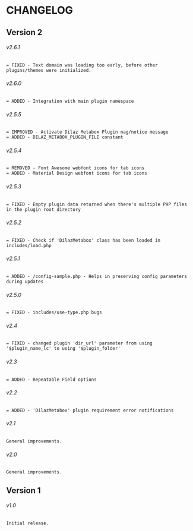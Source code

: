 # CHANGELOG

## Version 2

###### v2.6.1
```
= FIXED - Text domain was loading too early, before other plugins/themes were initialized.
```
###### v2.6.0
```
= ADDED - Integration with main plugin namespace
```
###### v2.5.5
```
= IMPROVED - Activate Dilaz Metabox Plugin nag/notice message
= ADDED - DILAZ_METABOX_PLUGIN_FILE constant
```
###### v2.5.4
```
= REMOVED - Font Awesome webfont icons for tab icons
= ADDED - Material Design webfont icons for tab icons
```
###### v2.5.3
```
= FIXED - Empty plugin data returned when there's multiple PHP files in the plugin root directory
```
###### v2.5.2
```
= FIXED - Check if 'DilazMetabox' class has been loaded in includes/load.php
```
###### v2.5.1
```
= ADDED - /config-sample.php - Helps in preserving config parameters during updates
```
###### v2.5.0
```
= FIXED - includes/use-type.php bugs
```
###### v2.4
```
= FIXED - changed plugin 'dir_url' parameter from using '$plugin_name_lc' to using '$plugin_folder'
```
###### v2.3
```
= ADDED - Repeatable Field options
```
###### v2.2
```
= ADDED - 'DilazMetabox' plugin requirement error notifications
```
###### v2.1
```
General improvements.
```
###### v2.0
```
General improvements.
```
## Version 1
###### v1.0
```
Initial release.
